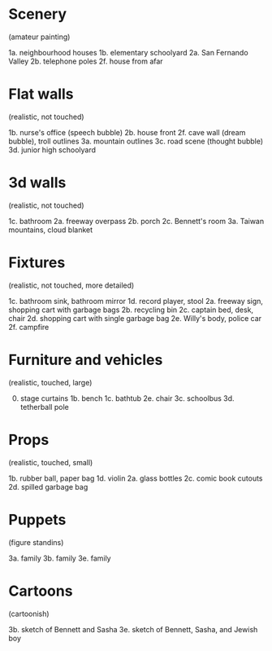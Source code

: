 # Scenery
(amateur painting)

1a. neighbourhood houses
1b. elementary schoolyard
2a. San Fernando Valley
2b. telephone poles
2f. house from afar

# Flat walls
(realistic, not touched)

1b. nurse's office (speech bubble)
2b. house front
2f. cave wall (dream bubble), troll outlines
3a. mountain outlines
3c. road scene (thought bubble)
3d. junior high schoolyard

# 3d walls
(realistic, not touched)

1c. bathroom
2a. freeway overpass
2b. porch
2c. Bennett's room
3a. Taiwan mountains, cloud blanket

# Fixtures
(realistic, not touched, more detailed)

1c. bathroom sink, bathroom mirror
1d. record player, stool
2a. freeway sign, shopping cart with garbage bags
2b. recycling bin
2c. captain bed, desk, chair
2d. shopping cart with single garbage bag
2e. Willy's body, police car
2f. campfire


# Furniture and vehicles
(realistic, touched, large)

0. stage curtains
1b. bench
1c. bathtub
2e. chair
3c. schoolbus
3d. tetherball pole

# Props
(realistic, touched, small)

1b. rubber ball, paper bag
1d. violin
2a. glass bottles
2c. comic book cutouts
2d. spilled garbage bag

# Puppets
(figure standins)

3a. family
3b. family
3e. family

# Cartoons
(cartoonish)

3b. sketch of Bennett and Sasha
3e. sketch of Bennett, Sasha, and Jewish boy
